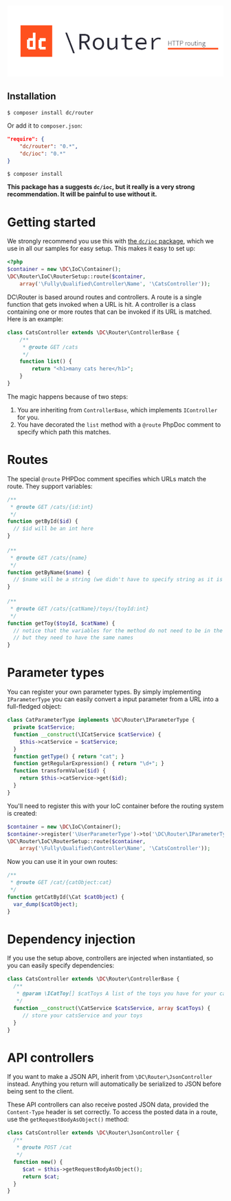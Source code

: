 ![DC\Router - Easy HTTP routing](logo.png)

## Installation

```
$ composer install dc/router
```

Or add it to `composer.json`:

```json
"require": {
	"dc/router": "0.*",
    "dc/ioc": "0.*"
}
```

```
$ composer install
```

**This package has a suggests `dc/ioc`, but it really is a very strong recommendation. It will be painful to use without it.**

# Getting started


We strongly recommend you use this with [the `dc/ioc` package](http://github.com/digitalcreations/ioc "IoC container for PHP"), which we use in all our samples for easy setup. This makes it easy to set up:

```php
<?php
$container = new \DC\IoC\Container();
\DC\Router\IoC\RouterSetup::route($container, 
	array('\Fully\Qualified\Controller\Name', '\CatsController'));
```

DC\Router is based around routes and controllers. A route is a single function that gets invoked when a URL is hit.
A controller is a class containing one or more routes that can be invoked if its URL is matched. Here is an example:

```php
class CatsController extends \DC\Router\ControllerBase {
	/**
	 * @route GET /cats
	 */
	function list() {
		return "<h1>many cats here</h1>";
	}
}
```

The magic happens because of two steps:

1. You are inheriting from `ControllerBase`, which implements `IController` for you.
2. You have decorated the `list` method with a `@route` PhpDoc comment to specify which path this matches.

# Routes

The special `@route` PHPDoc comment specifies which URLs match the route. They support variables:

```php
/**
 * @route GET /cats/{id:int}
 */ 
function getById($id) {
  // $id will be an int here
}

/**
 * @route GET /cats/{name}
 */
function getByName($name) {
  // $name will be a string (we didn't have to specify string as it is the default)
}

/**
 * @route GET /cats/{catName}/toys/{toyId:int}
 */
function getToy($toyId, $catName) {
  // notice that the variables for the method do not need to be in the same order as in the route,
  // but they need to have the same names
}
```

# Parameter types

You can register your own parameter types. By simply implementing `IParameterType` you can easily convert a input parameter from a URL into a full-fledged object:

```php
class CatParameterType implements \DC\Router\IParameterType {
  private $catService;  
  function __construct(\ICatService $catService) {
    $this->catService = $catService;
  }
  function getType() { return "cat"; }
  function getRegularExpression() { return "\d+"; }
  function transformValue($id) {
    return $this->catService->get($id);
  }
}
```

You'll need to register this with your IoC container before the routing system is created:

```php
$container = new \DC\IoC\Container();
$container->register('\UserParameterType')->to('\DC\Router\IParameterType')->withContainerLifetime();
\DC\Router\IoC\RouterSetup::route($container, 
	array('\Fully\Qualified\Controller\Name', '\CatsController'));
```

Now you can use it in your own routes:

```php
/**
 * @route GET /cat/{catObject:cat}
 */
function getCatById(\Cat $catObject) {
  var_dump($catObject);
} 
```

# Dependency injection

If you use the setup above, controllers are injected when instantiated, so you can easily specify dependencies:

```php
class CatsController extends \DC\Router\ControllerBase {
  /**
   * @param \ICatToy[] $catToys A list of the toys you have for your cats
   */
  function __construct(\CatService $catsService, array $catToys) {
     // store your catsService and your toys
  }
}
```

# API controllers

If you want to make a JSON API, inherit from `\DC\Router\JsonController` instead. Anything you return will automatically be serialized to JSON before being sent to the client.

These API controllers can also receive posted JSON data, provided the `Content-Type` header is set correctly. To access the posted data in a route, use the `getRequestBodyAsObject()` method:

```php
class CatsController extends \DC\Router\JsonController {
  /**
   * @route POST /cat
   */
  function new() {
     $cat = $this->getRequestBodyAsObject();
     return $cat;
  }
}
```